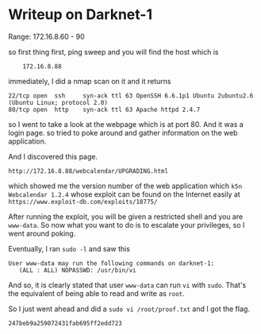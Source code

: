 # Writeup on Darknet-1

Range: 172.16.8.60 - 90

so first thing first, ping sweep and you will find the host which is

```
    172.16.8.88
```

immediately, I did a nmap scan on it and it returns

```
22/tcp open  ssh     syn-ack ttl 63 OpenSSH 6.6.1p1 Ubuntu 2ubuntu2.6 (Ubuntu Linux; protocol 2.0)
80/tcp open  http    syn-ack ttl 63 Apache httpd 2.4.7
```

so I went to take a look at the webpage which is at port 80. And it was a login page. so tried to poke around and gather information on the web application. 

And I discovered this page.

```
http://172.16.8.88/webcalendar/UPGRADING.html
```
 which showed me the version number of the web application which ```k5n Webcalendar 1.2.4``` whose exploit can be found on the Internet easily at ```https://www.exploit-db.com/exploits/18775/```
 
 After running the exploit, you will be given a restricted shell and you are ```www-data```. So now what you want to do is to escalate your privileges, so I went around poking.
 
 Eventually, I ran ```sudo -l``` and saw this
 
 ```
User www-data may run the following commands on darknet-1:
    (ALL : ALL) NOPASSWD: /usr/bin/vi
```

And so, it is clearly stated that user ```www-data``` can run ```vi``` with ```sudo```. That's the equivalent of being able to read and write as ```root```.

So I just went ahead and did a ```sudo vi /root/proof.txt``` and I got the flag.

```
247beb9a259072431fab695ff2edd723
```

